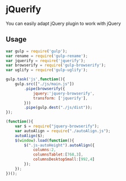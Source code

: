 jQuerify
==========
You can easily adapt jQuery plugin to work with jQuery

Usage
--------

```gulpfile.js
var gulp = require('gulp');
var rename = require('gulp-rename');
var jquerify = require('jquerify');
var browserify = require('gulp-browserify');
var uglify = require('gulp-uglify');

gulp.task('js',function(){
	gulp.src(["./js/main.js"])
		.pipe(browserify({
			jquery:'jquery-browserify',
			transform: ['jquerify'],
		}))
		.pipe(gulp.dest("./js/dist"));
});
```


```main.js
(function(){
	var $ = require("jquery-browserify");
	var autoAlign = require("./autoAlign.js");
	autoAlign($);
	$(window).load(function(){
		$(".js-autoHeight").autoAlign({
			columns:2,
			columnsTablet:[768,3],
			columnsDesktopSmall:[992,4]
		});
	});
})();
```